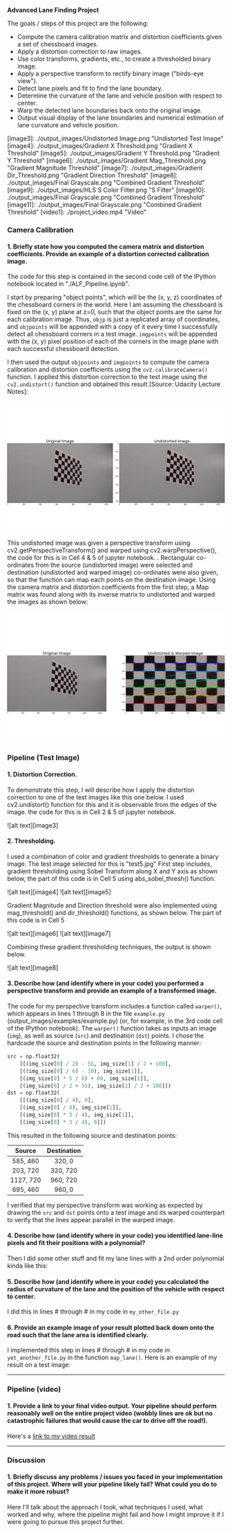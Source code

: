 **Advanced Lane Finding Project**

The goals / steps of this project are the following:

* Compute the camera calibration matrix and distortion coefficients given a set of chessboard images.
* Apply a distortion correction to raw images.
* Use color transforms, gradients, etc., to create a thresholded binary image.
* Apply a perspective transform to rectify binary image ("birds-eye view").
* Detect lane pixels and fit to find the lane boundary.
* Determine the curvature of the lane and vehicle position with respect to center.
* Warp the detected lane boundaries back onto the original image.
* Output visual display of the lane boundaries and numerical estimation of lane curvature and vehicle position.

[//]: # (Image References)

[image1]: ./output_images/Test_Undistorted.png "Undistorted"
[image2]: ./output_images/Test_Undistortion_Warping.png "Undistorted and Warped"
[image3]: ./output_images/Undistorted Image.png "Undistorted Test Image"
[image4]: ./output_images/Gradient X Threshold.png "Gradient X Threshold"
[image5]: ./output_images/Gradient Y Threshold.png "Gradient Y Threshold"
[image6]: ./output_images/Gradient Mag_Threshold.png "Gradient Magnitude Threshold"
[image7]: ./output_images/Gradient Dir_Threshold.png "Gradient Direction Threshold"
[image8]: ./output_images/Final Grayscale.png "Combined Gradient Threshold"
[image9]: ./output_images/HLS S Color Filter.png "S Filter"
[image10]: ./output_images/Final Grayscale.png "Combined Gradient Threshold"
[image11]: ./output_images/Final Grayscale.png "Combined Gradient Threshold"
[video1]: ./project_video.mp4 "Video"

### Camera Calibration

#### 1. Briefly state how you computed the camera matrix and distortion coefficients. Provide an example of a distortion corrected calibration image.

The code for this step is contained in the second code cell of the IPython notebook located in "./ALF_Pipeilne.ipynb".

I start by preparing "object points", which will be the (x, y, z) coordinates of the chessboard corners in the world. Here I am assuming the chessboard is fixed on the (x, y) plane at z=0, such that the object points are the same for each calibration image.  Thus, `objp` is just a replicated array of coordinates, and `objpoints` will be appended with a copy of it every time I successfully detect all chessboard corners in a test image.  `imgpoints` will be appended with the (x, y) pixel position of each of the corners in the image plane with each successful chessboard detection.  

I then used the output `objpoints` and `imgpoints` to compute the camera calibration and distortion coefficients using the `cv2.calibrateCamera()` function.  I applied this distortion correction to the test image using the `cv2.undistort()` function and obtained this result [Source: Udacity Lecture Notes]: 

![alt text][image1]

This undistorted image was given a perspective transform using cv2.getPerspectiveTransform() and warped using cv2.warpPerspective(), the code for this is in Cell 4 & 5 of jupyter notebook. . Rectangular co-ordinates from the source (undistorted image) were selected and destination (undistorted and warped image) co-ordinates were also given, so that the function can map each points on the destination image. Using the camera matrix and distortion coefficients from the first step, a Map matrix was found along with its inverse matrix to undistorted and warped the images as shown below:

![alt text][image2]

### Pipeline (Test Image)

#### 1. Distortion Correction.

To demonstrate this step, I will describe how I apply the distortion correction to one of the test images like this one below. I used cv2.undistort() function for this and it is observable from the edges of the image. the code for this is in Cell 2 & 5 of jupyter notebook. 

![alt text][image3]

#### 2. Thresholding.

I used a combination of color and gradient thresholds to generate a binary image. The test image selected for this is "test5.jpg"
First step includes, gradient thresholding using Sobel Transform along X and Y axis as shown below, the part of this code is in Cell 5 using  abs_sobel_thresh() function.

![alt text][image4]
![alt text][image5]

Gradient Magnitude and Direction threshold were also implemented using mag_threshold() and dir_threshold() functions, as shown below. The part of this code is in Cell 5

![alt text][image6]
![alt text][image7]

Combining these gradient thresholding techniques, the output is shown below.

![alt text][image8]

#### 3. Describe how (and identify where in your code) you performed a perspective transform and provide an example of a transformed image.

The code for my perspective transform includes a function called `warper()`, which appears in lines 1 through 8 in the file `example.py` (output_images/examples/example.py) (or, for example, in the 3rd code cell of the IPython notebook).  The `warper()` function takes as inputs an image (`img`), as well as source (`src`) and destination (`dst`) points.  I chose the hardcode the source and destination points in the following manner:

```python
src = np.float32(
    [[(img_size[0] / 2) - 55, img_size[1] / 2 + 100],
    [((img_size[0] / 6) - 10), img_size[1]],
    [(img_size[0] * 5 / 6) + 60, img_size[1]],
    [(img_size[0] / 2 + 55), img_size[1] / 2 + 100]])
dst = np.float32(
    [[(img_size[0] / 4), 0],
    [(img_size[0] / 4), img_size[1]],
    [(img_size[0] * 3 / 4), img_size[1]],
    [(img_size[0] * 3 / 4), 0]])
```

This resulted in the following source and destination points:

| Source        | Destination   | 
|:-------------:|:-------------:| 
| 585, 460      | 320, 0        | 
| 203, 720      | 320, 720      |
| 1127, 720     | 960, 720      |
| 695, 460      | 960, 0        |

I verified that my perspective transform was working as expected by drawing the `src` and `dst` points onto a test image and its warped counterpart to verify that the lines appear parallel in the warped image.



#### 4. Describe how (and identify where in your code) you identified lane-line pixels and fit their positions with a polynomial?

Then I did some other stuff and fit my lane lines with a 2nd order polynomial kinda like this:

#### 5. Describe how (and identify where in your code) you calculated the radius of curvature of the lane and the position of the vehicle with respect to center.

I did this in lines # through # in my code in `my_other_file.py`

#### 6. Provide an example image of your result plotted back down onto the road such that the lane area is identified clearly.

I implemented this step in lines # through # in my code in `yet_another_file.py` in the function `map_lane()`.  Here is an example of my result on a test image:



---

### Pipeline (video)

#### 1. Provide a link to your final video output.  Your pipeline should perform reasonably well on the entire project video (wobbly lines are ok but no catastrophic failures that would cause the car to drive off the road!).

Here's a [link to my video result](./project_video.mp4)

---

### Discussion

#### 1. Briefly discuss any problems / issues you faced in your implementation of this project.  Where will your pipeline likely fail?  What could you do to make it more robust?

Here I'll talk about the approach I took, what techniques I used, what worked and why, where the pipeline might fail and how I might improve it if I were going to pursue this project further.  
